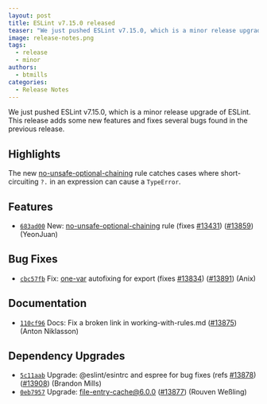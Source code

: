 ```yaml
---
layout: post
title: ESLint v7.15.0 released
teaser: "We just pushed ESLint v7.15.0, which is a minor release upgrade of ESLint. This release adds some new features and fixes several bugs found in the previous release."
image: release-notes.png
tags:
  - release
  - minor
authors:
  - btmills
categories:
  - Release Notes
---
```


We just pushed ESLint v7.15.0, which is a minor release upgrade of ESLint. This release adds some new features and fixes several bugs found in the previous release.

## Highlights

The new [no-unsafe-optional-chaining](/docs/rules/no-unsafe-optional-chaining) rule catches cases where short-circuiting `?.` in an expression can cause a `TypeError`.

## Features


* [`683ad00`](https://github.com/eslint/eslint/commit/683ad00c41e1ae4d889deff82b2a94318e8c2129) New: [no-unsafe-optional-chaining](/docs/rules/no-unsafe-optional-chaining) rule (fixes [#13431](https://github.com/eslint/eslint/issues/13431)) ([#13859](https://github.com/eslint/eslint/issues/13859)) (YeonJuan)






## Bug Fixes


* [`cbc57fb`](https://github.com/eslint/eslint/commit/cbc57fb7d07c00663ed5781f5e6bc8f534cc2d76) Fix: [one-var](/docs/rules/one-var) autofixing for export (fixes [#13834](https://github.com/eslint/eslint/issues/13834)) ([#13891](https://github.com/eslint/eslint/issues/13891)) (Anix)




## Documentation


* [`110cf96`](https://github.com/eslint/eslint/commit/110cf962d05625a8a1bf7b5f4ec2194db150eb32) Docs: Fix a broken link in working-with-rules.md ([#13875](https://github.com/eslint/eslint/issues/13875)) (Anton Niklasson)




## Dependency Upgrades


* [`5c11aab`](https://github.com/eslint/eslint/commit/5c11aabbe8249aeb8cad29bc6a33fc20c8c683ef) Upgrade: @eslint/esintrc and espree for bug fixes (refs [#13878](https://github.com/eslint/eslint/issues/13878)) ([#13908](https://github.com/eslint/eslint/issues/13908)) (Brandon Mills)
* [`0eb7957`](https://github.com/eslint/eslint/commit/0eb7957e27fd521317bd5c8479ce7abc1399169c) Upgrade: file-entry-cache@6.0.0 ([#13877](https://github.com/eslint/eslint/issues/13877)) (Rouven Weßling)
